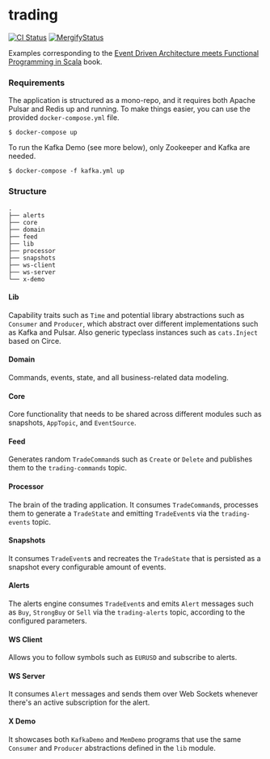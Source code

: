 trading
=======

[![CI Status](https://github.com/gvolpe/trading/workflows/Build/badge.svg)](https://github.com/gvolpe/trading/actions)
[![MergifyStatus](https://img.shields.io/endpoint.svg?url=https://gh.mergify.io/badges/gvolpe/trading&style=flat)](https://mergify.io)

Examples corresponding to the [Event Driven Architecture meets Functional Programming in Scala](https://leanpub.com/eda-fp-scala) book.

### Requirements

The application is structured as a mono-repo, and it requires both Apache Pulsar and Redis up and running. To make things easier, you can use the provided `docker-compose.yml` file.

```shell
$ docker-compose up
```

To run the Kafka Demo (see more below), only Zookeeper and Kafka are needed.

```shell
$ docker-compose -f kafka.yml up
```

### Structure

```
.
├── alerts
├── core
├── domain
├── feed
├── lib
├── processor
├── snapshots
├── ws-client
├── ws-server
└── x-demo
```

#### Lib

Capability traits such as `Time` and potential library abstractions such as `Consumer` and `Producer`, which abstract over different implementations such as Kafka and Pulsar. Also generic typeclass instances such as `cats.Inject` based on Circe.

#### Domain

Commands, events, state, and all business-related data modeling.

#### Core

Core functionality that needs to be shared across different modules such as snapshots, `AppTopic`, and `EventSource`.

#### Feed

Generates random `TradeCommand`s such as `Create` or `Delete` and publishes them to the `trading-commands` topic.

#### Processor

The brain of the trading application. It consumes `TradeCommand`s, processes them to generate a `TradeState` and emitting `TradeEvent`s via the `trading-events` topic.

#### Snapshots

It consumes `TradeEvent`s and recreates the `TradeState` that is persisted as a snapshot every configurable amount of events.

#### Alerts

The alerts engine consumes `TradeEvent`s and emits `Alert` messages such as `Buy`, `StrongBuy` or `Sell` via the `trading-alerts` topic, according to the configured parameters.

#### WS Client

Allows you to follow symbols such as `EURUSD` and subscribe to alerts.

#### WS Server

It consumes `Alert` messages and sends them over Web Sockets whenever there's an active subscription for the alert.

#### X Demo

It showcases both `KafkaDemo` and `MemDemo` programs that use the same `Consumer` and `Producer` abstractions defined in the `lib` module.
